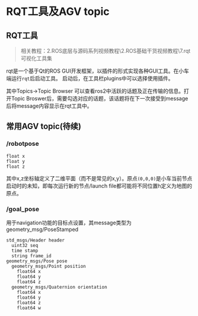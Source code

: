 # RQT工具及AGV topic
## RQT工具
> 相关教程：2.ROS底层与源码系列视频教程\2.ROS基础干货视频教程\7.rqt可视化工具集


rqt是一个基于Qt的ROS GUI开发框架，以插件的形式实现各种GUI工具。在小车端运行`rqt`后启动工具。
启动后，在工具栏plugins中可以选择使用插件。

其中Topics->Topic Browser 可以查看ros2中活跃的话题及正在传输的信息。打开Topic Broswer后，需要勾选对应的话题，该话题将在下一次接受到message后将message内容显示在rqt工具中。

## 常用AGV topic(待续)
### /robotpose

```
float x
float y
float z
```
其中x,z坐标轴定义了二维平面（而不是常见的x,y）。原点`(0,0,0)`是小车当前节点启动时的未知，即每次运行新的节点/launch file都可能将不同位置h定义为地图的原点。

### /goal_pose
用于navigation功能的目标点设置，其message类型为geometry_msg/PoseStamped
```
std_msgs/Header header
  uint32 seq
  time stamp
  string frame_id
geometry_msgs/Pose pose
  geometry_msgs/Point position
    float64 x
    float64 y
    float64 z
  geometry_msgs/Quaternion orientation
    float64 x
    float64 y
    float64 z
    float64 w
```





